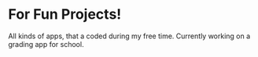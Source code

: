 # For Fun Projects!
All kinds of apps, that a coded during my free time.
Currently working on a grading app for school.

